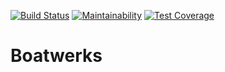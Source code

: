 [![Build Status](https://travis-ci.org/rnelson311/boatwerks.svg?branch=master)](https://travis-ci.org/rnelson311/boatwerks)
[![Maintainability](https://api.codeclimate.com/v1/badges/4310bac88450913196fa/maintainability)](https://codeclimate.com/github/rnelson311/boatwerks/maintainability)
[![Test Coverage](https://api.codeclimate.com/v1/badges/4310bac88450913196fa/test_coverage)](https://codeclimate.com/github/rnelson311/boatwerks/test_coverage)

# Boatwerks
